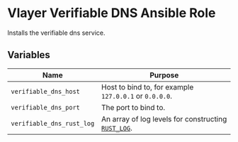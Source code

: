 # Vlayer Verifiable DNS Ansible Role

Installs the verifiable dns service.

## Variables

| Name | Purpose |
| --- | --- |
| `verifiable_dns_host` | Host to bind to, for example `127.0.0.1` or `0.0.0.0`. |
| `verifiable_dns_port` | The port to bind to. |
| `verifiable_dns_rust_log` | An array of log levels for constructing [`RUST_LOG`](https://rust-lang-nursery.github.io/rust-cookbook/development_tools/debugging/config_log.html). |
